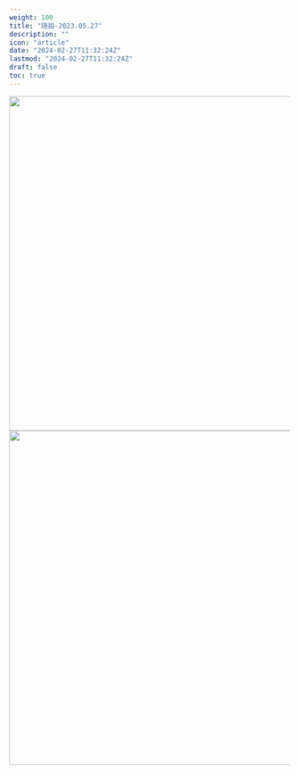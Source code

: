 ```yaml
---
weight: 100
title: "随拍-2023.05.27"
description: ""
icon: "article"
date: "2024-02-27T11:32:24Z"
lastmod: "2024-02-27T11:32:24Z"
draft: false
toc: true
---
```


<center>
    <img src="https://oldbig9.github.io/hugo-blog/images/IMG_20230527_101318.jpg" style="height:600px">
    <img src="https://oldbig9.github.io/hugo-blog/images/IMG_20230527_103805.jpg" style="height:600px">
</center>
